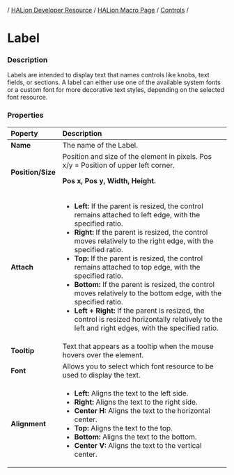 / [HALion Developer Resource](../../HALion-Developer-Resource.md) / [HALion Macro Page](./HALion-Macro-Page.md) / [Controls](./Controls.md) /

# Label

### Description

Labels are intended to display text that names controls like knobs, text fields, or sections. A label can either use one of the available system fonts or a custom font for more decorative text styles, depending on the selected font resource.

### Properties

|Poperty|Description|
|:-|:-|
|**Name**|The name of the Label.|
|**Position/Size**|Position and size of the element in pixels. Pos x/y = Position of upper left corner.<p>**Pos x, Pos y, Width, Height.**</p>|
|**Attach**|<ul><li>**Left:** If the parent is resized, the control remains attached to left edge, with the specified ratio.</li><li>**Right:** If the parent is resized, the control moves relatively to the right edge, with the specified ratio.</li><li>**Top:** If the parent is resized, the control remains attached to top edge, with the specified ratio.</li><li>**Bottom:** If the parent is resized, the control moves relatively to the bottom edge, with the specified ratio.</li><li>**Left + Right:** If the parent is resized, the control is resized horizontally relatively to the left and right edges, with the specified ratio.</li>|<li>**Top + Bottom:** If the parent is resized, the control is resized vertically relatively to the top and bottom edges, with the specified ratio.</li></ul>|
|**Tooltip**|Text that appears as a tooltip when the mouse hovers over the element.|
|**Font**|Allows you to select which font resource to be used to display the text.|
|**Alignment**|<ul><li>**Left:** Aligns the text to the left side.</li><li>**Right:** Aligns the text to the right side.</li><li>**Center H:** Aligns the text to the horizontal center.</li><li>**Top:** Aligns the text to the top.</li><li>**Bottom:** Aligns the text to the bottom.</li><li>**Center V:** Aligns the text to the vertical center.</li></ul>|
